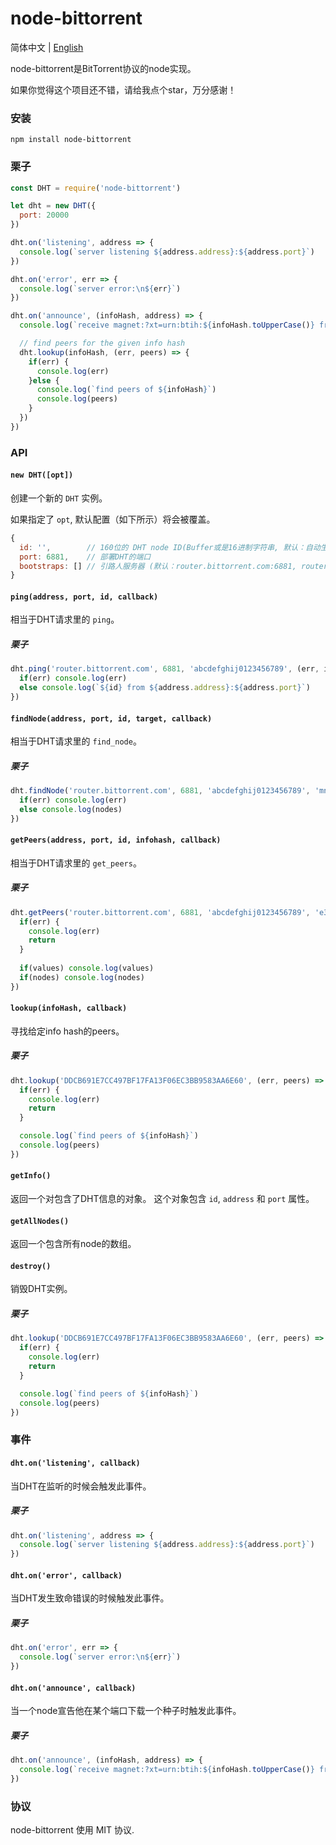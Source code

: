 # node-bittorrent

简体中文 | [English](https://github.com/huajiayi/node-bittorrent)

node-bittorrent是BitTorrent协议的node实现。

如果你觉得这个项目还不错，请给我点个star，万分感谢！

### 安装

```
npm install node-bittorrent
```

### 栗子

```js
const DHT = require('node-bittorrent')

let dht = new DHT({
  port: 20000
})

dht.on('listening', address => {
  console.log(`server listening ${address.address}:${address.port}`)
})

dht.on('error', err => {
  console.log(`server error:\n${err}`)
})

dht.on('announce', (infoHash, address) => {
  console.log(`receive magnet:?xt=urn:btih:${infoHash.toUpperCase()} from ${address.address}:${address.port}`)

  // find peers for the given info hash
  dht.lookup(infoHash, (err, peers) => {
    if(err) {
      console.log(err)
    }else {
      console.log(`find peers of ${infoHash}`)
      console.log(peers)
    }
  })
})
```

### API

#### `new DHT([opt])`

创建一个新的 `DHT` 实例。

如果指定了 `opt`, 默认配置（如下所示）将会被覆盖。

```js
{
  id: '',        // 160位的 DHT node ID(Buffer或是16进制字符串, 默认：自动生成)
  port: 6881,    // 部署DHT的端口
  bootstraps: [] // 引路人服务器 (默认：router.bittorrent.com:6881, router.utorrent.com:6881, dht.transmissionbt.com:6881)
}
``` 


#### `ping(address, port, id, callback)`

相当于DHT请求里的 `ping`。

##### 栗子

```js
dht.ping('router.bittorrent.com', 6881, 'abcdefghij0123456789', (err, id, address) => {
  if(err) console.log(err)
  else console.log(`${id} from ${address.address}:${address.port}`)
})
```

#### `findNode(address, port, id, target, callback)`


相当于DHT请求里的 `find_node`。

##### 栗子

```js
dht.findNode('router.bittorrent.com', 6881, 'abcdefghij0123456789', 'mnopqrstuvwxyz123456', (err, id, nodes, address) => {
  if(err) console.log(err)
  else console.log(nodes)
})
```

#### `getPeers(address, port, id, infohash, callback)`

相当于DHT请求里的 `get_peers`。

##### 栗子

```js
dht.getPeers('router.bittorrent.com', 6881, 'abcdefghij0123456789', 'e3811b9539cacff680e418124272177c47477157', (err, id, values, nodes, address) => {
  if(err) {
    console.log(err)
    return
  }
  
  if(values) console.log(values)
  if(nodes) console.log(nodes)
})
```

#### `lookup(infoHash, callback)`

寻找给定info hash的peers。

##### 栗子

```js
dht.lookup('DDCB691E7CC497BF17FA13F06EC3BB9583AA6E60', (err, peers) => {
  if(err) {
    console.log(err)
    return
  } 

  console.log(`find peers of ${infoHash}`)
  console.log(peers)
})
```

#### `getInfo()`

返回一个对包含了DHT信息的对象。
这个对象包含 `id`, `address` 和 `port` 属性。

#### `getAllNodes()`

返回一个包含所有node的数组。

#### `destroy()`

销毁DHT实例。

##### 栗子

```js
dht.lookup('DDCB691E7CC497BF17FA13F06EC3BB9583AA6E60', (err, peers) => {
  if(err) {
    console.log(err)
    return
  } 

  console.log(`find peers of ${infoHash}`)
  console.log(peers)
})
```

### 事件

#### `dht.on('listening', callback)`

当DHT在监听的时候会触发此事件。

##### 栗子

```js
dht.on('listening', address => {
  console.log(`server listening ${address.address}:${address.port}`)
})
```

#### `dht.on('error', callback)`

当DHT发生致命错误的时候触发此事件。

##### 栗子

```js
dht.on('error', err => {
  console.log(`server error:\n${err}`)
})
```

#### `dht.on('announce', callback)`

当一个node宣告他在某个端口下载一个种子时触发此事件。

##### 栗子

```js
dht.on('announce', (infoHash, address) => {
  console.log(`receive magnet:?xt=urn:btih:${infoHash.toUpperCase()} from ${address.address}:${address.port}`)
})
```

### 协议

node-bittorrent 使用 MIT 协议.